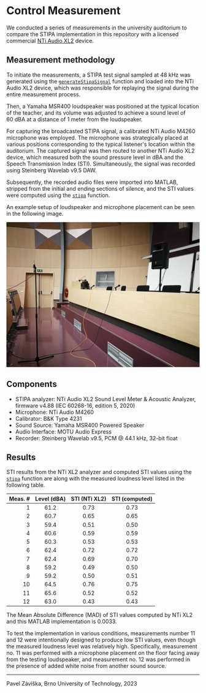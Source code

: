 # Control Measurement

We conducted a series of measurements in the university auditorium to compare the STIPA implementation in this repository with a licensed commercial [NTi Audio XL2](https://www.nti-audio.com/en/products/sound-level-meters/xl2-audio-acoustic-analyzer) device.

## Measurement methodology

To initiate the measurements, a STIPA test signal sampled at 48 kHz was generated using the [`generateStipaSignal`](https://github.com/zawi01/stipa/blob/main/generateStipaSignal.m) function and loaded into the NTi Audio XL2 device, which was responsible for replaying the signal during the entire measurement process.

Then, a Yamaha MSR400 loudspeaker was positioned at the typical location of the teacher, and its volume was adjusted to achieve a sound level of 60&nbsp;dBA at a distance of 1 meter from the loudspeaker.

For capturing the broadcasted STIPA signal, a calibrated NTi Audio M4260 microphone was employed. The microphone was strategically placed at various positions corresponding to the typical listener's location within the auditorium. The captured signal was then routed to another NTi Audio XL2 device, which measured both the sound pressure level in dBA and the Speech Transmission Index (STI). Simultaneously, the signal was recorded using Steinberg Wavelab v9.5 DAW.

Subsequently, the recorded audio files were imported into MATLAB, stripped from the initial and ending sections of silence, and the STI values were computed using the [`stipa`](https://github.com/zawi01/stipa/blob/main/stipa.m) function.

An example setup of loudspeaker and microphone placement can be seen in the following image.

![Measurement setup](measurement_setup.jpg)

## Components

- STIPA analyzer: NTi Audio XL2 Sound Level Meter & Acoustic Analyzer, firmware v4.88 (IEC 60268-16, edition 5, 2020)
- Microphone: NTi Audio M4260
- Calibrator: B&K Type 4231
- Sound Source: Yamaha MSR400 Powered Speaker
- Audio Interface: MOTU Audio Express
- Recorder: Steinberg Wavelab v9.5, PCM @ 44.1 kHz, 32-bit float

## Results

STI results from the NTi XL2 analyzer and computed STI values using the [`stipa`](https://github.com/zawi01/stipa/blob/main/stipa.m) function are along with the measured loudness level listed in the following table.

| Meas. # | Level (dBA) | STI (NTi XL2) | STI (computed) |
|--------:|:-----------:|:-------------:|:--------------:|
|       1 |    61.2     |     0.73      |      0.73      |
|       2 |    60.7     |     0.65      |      0.65      |
|       3 |    59.4     |     0.51      |      0.50      |
|       4 |    60.6     |     0.59      |      0.59      |
|       5 |    60.3     |     0.53      |      0.53      |
|       6 |    62.4     |     0.72      |      0.72      |
|       7 |    62.4     |     0.69      |      0.70      |
|       8 |    59.2     |     0.49      |      0.50      |
|       9 |    59.2     |     0.50      |      0.51      |
|      10 |    64.5     |     0.76      |      0.75      |
|      11 |    65.6     |     0.52      |      0.52      |
|      12 |    63.0     |     0.43      |      0.43      |

The Mean Absolute Difference (MAD) of STI values computed by NTi XL2 and this MATLAB implementation is 0.0033.

To test the implementation in various conditions, measurements number 11 and 12 were intentionally designed to produce low STI values, even though the measured loudness level was relatively high. 
Specifically, measurement no.&nbsp;11 was performed with a microphone placement on the floor facing away from the testing loudspeaker, and measurement no.&nbsp;12 was performed in the presence of added white noise from another sound source.

---
Pavel Záviška, Brno University of Technology, 2023
